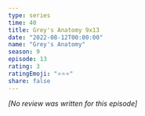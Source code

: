 ```yaml
---
type: series
time: 40
title: Grey's Anatomy 9x13
date: "2022-08-12T00:00:00"
name: "Grey's Anatomy"
season: 9
episode: 13
rating: 3
ratingEmoji: "⭐️⭐️⭐️"
share: false
---
```


*[No review was written for this episode]*